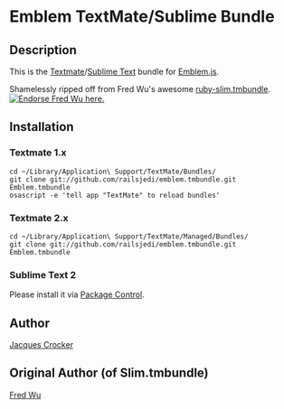 # Emblem TextMate/Sublime Bundle

## Description

This is the [Textmate](http://macromates.com/)/[Sublime Text](http://www.sublimetext.com/) bundle for [Emblem.js](http://emblemjs.com/).

Shamelessly ripped off from Fred Wu's awesome [ruby-slim.tmbundle](https://github.com/slim-template/ruby-slim.tmbundle). [![Endorse Fred Wu here.](http://api.coderwall.com/fredwu/endorsecount.png)](http://coderwall.com/fredwu)


## Installation

### Textmate 1.x

    cd ~/Library/Application\ Support/TextMate/Bundles/
    git clone git://github.com/railsjedi/emblem.tmbundle.git Emblem.tmbundle
    osascript -e 'tell app "TextMate" to reload bundles'

### Textmate 2.x

    cd ~/Library/Application\ Support/TextMate/Managed/Bundles/
    git clone git://github.com/railsjedi/emblem.tmbundle.git Emblem.tmbundle

### Sublime Text 2

Please install it via [Package Control](http://wbond.net/sublime_packages/package_control).

## Author

[Jacques Crocker](http://lizilabs.com/)

## Original Author (of Slim.tmbundle)

[Fred Wu](http://fredwu.me/)
